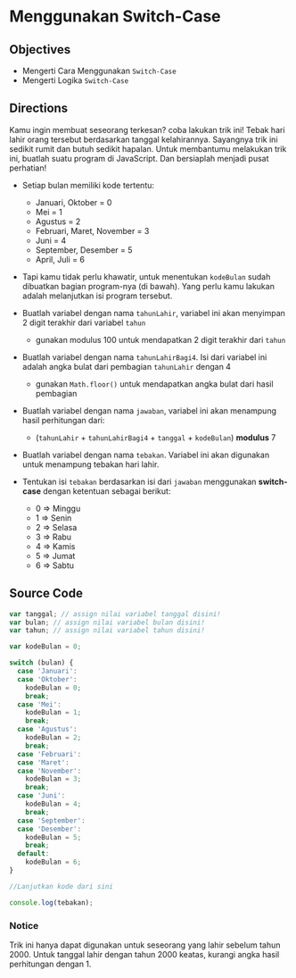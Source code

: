 # Menggunakan Switch-Case

## Objectives

* Mengerti Cara Menggunakan `Switch-Case`
* Mengerti Logika `Switch-Case`

## Directions

Kamu ingin membuat seseorang terkesan? coba lakukan trik ini! Tebak hari lahir orang tersebut berdasarkan tanggal kelahirannya. Sayangnya trik ini sedikit rumit dan butuh sedikit hapalan. Untuk membantumu melakukan trik ini, buatlah suatu program di JavaScript. Dan bersiaplah menjadi pusat perhatian!

- Setiap bulan memiliki kode tertentu:
  - Januari, Oktober = 0
  - Mei = 1
  - Agustus = 2
  - Februari, Maret, November = 3
  - Juni = 4
  - September, Desember = 5
  - April, Juli = 6

- Tapi kamu tidak perlu khawatir, untuk menentukan `kodeBulan` sudah dibuatkan bagian program-nya (di bawah). Yang perlu kamu lakukan adalah melanjutkan isi program tersebut.

- Buatlah variabel dengan nama `tahunLahir`, variabel ini akan menyimpan 2 digit terakhir dari variabel `tahun`
  - gunakan modulus 100 untuk mendapatkan 2 digit terakhir dari `tahun`

- Buatlah variabel dengan nama `tahunLahirBagi4`. Isi dari variabel ini adalah angka bulat dari pembagian `tahunLahir` dengan 4
  - gunakan `Math.floor()` untuk mendapatkan angka bulat dari hasil pembagian

- Buatlah variabel dengan nama `jawaban`, variabel ini akan menampung hasil perhitungan dari:
  - (`tahunLahir` + `tahunLahirBagi4` + `tanggal` + `kodeBulan`) **modulus** 7

- Buatlah variabel dengan nama `tebakan`. Variabel ini akan digunakan untuk menampung tebakan hari lahir.

- Tentukan isi `tebakan` berdasarkan isi dari `jawaban` menggunakan **switch-case** dengan ketentuan sebagai berikut:
  - 0 => Minggu
  - 1 => Senin
  - 2 => Selasa
  - 3 => Rabu
  - 4 => Kamis
  - 5 => Jumat
  - 6 => Sabtu

## Source Code

```javascript
var tanggal; // assign nilai variabel tanggal disini!
var bulan; // assign nilai variabel bulan disini!
var tahun; // assign nilai variabel tahun disini!

var kodeBulan = 0;

switch (bulan) {
  case 'Januari':
  case 'Oktober':
    kodeBulan = 0;
    break;
  case 'Mei':
    kodeBulan = 1;
    break;
  case 'Agustus':
    kodeBulan = 2;
    break;
  case 'Februari':
  case 'Maret':
  case 'November':
    kodeBulan = 3;
    break;
  case 'Juni':
    kodeBulan = 4;
    break;
  case 'September':
  case 'Desember':
    kodeBulan = 5;
    break;
  default:
    kodeBulan = 6;
}

//Lanjutkan kode dari sini

console.log(tebakan);

```

### Notice

Trik ini hanya dapat digunakan untuk seseorang yang lahir sebelum tahun 2000. Untuk tanggal lahir dengan tahun 2000 keatas, kurangi angka hasil perhitungan dengan 1.
